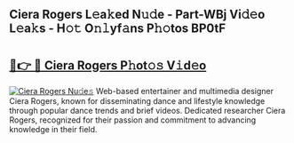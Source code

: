## Ciera Rogers L𝚎a𝚔ed N𝚞𝚍e - Part-WBj Vi𝚍𝚎o L𝚎a𝚔s - H𝚘𝚝 O𝚗𝚕yf𝚊ns P𝚑𝚘tos BP0tF

# <h2><a href="http://kfcd49n.oniu.top/?m=Ciera+Rogers">🔗👉 🔴 Ciera Rogers P𝚑ot𝚘𝚜 V𝚒d𝚎o</a></h2>

[![Ciera Rogers Nu𝚍e𝚜](https://i.imgur.com/0qMVB7G.gif)](http://kfcd49n.oniu.top/?m=Ciera+Rogers)
Web-based entertainer and multimedia designer Ciera Rogers, known for disseminating dance and lifestyle knowledge through popular dance trends and brief videos. Dedicated researcher Ciera Rogers, recognized for their passion and commitment to advancing knowledge in their field.  
